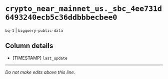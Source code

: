 # `crypto_near_mainnet_us._sbc_4ee731d6493240ecb5c36ddbbbecbee0`
`bq-1` | `bigquery-public-data`

## Column details
* [TIMESTAMP] `last_update`

-------------------------------------------------------------------------------
*Do not make edits above this line.*
